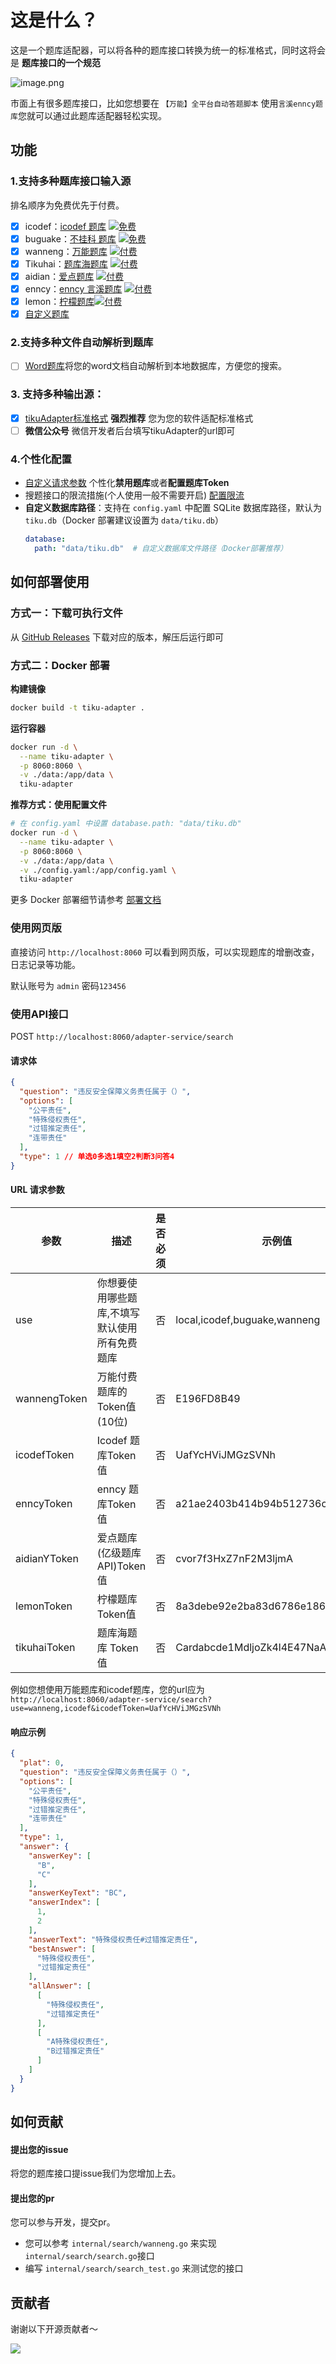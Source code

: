 # 这是什么？

这是一个题库适配器，可以将各种的题库接口转换为统一的标准格式，同时这将会是 **题库接口的一个规范**

![image.png](https://img.cdn.apipost.cn/client/user/1010721/avatar/78805a221a988e79ef3f42d7c5bfd41865389e5a65048.png "image.png")

市面上有很多题库接口，比如您想要在 ```【万能】全平台自动答题脚本``` 使用```言溪enncy题库```您就可以通过此题库适配器轻松实现。

## 功能

### 1.支持多种题库接口输入源

排名顺序为免费优先于付费。
- [x] icodef：[icodef 题库](https://q.icodef.com) [![免费](https://img.shields.io/badge/-免费-brightgreen)](url)
- [x] buguake：[不挂科 题库](https://easylearn.baidu.com/edu-page/tiangong/bgklist) [![免费](https://img.shields.io/badge/-免费-brightgreen)](url) 
- [x] wanneng：[万能题库](https://lyck6.cn/pay) [![付费](https://img.shields.io/badge/免费-付费-brightgreen?color=red&labelColor=4c1)](https://lyck6.cn/pay) 
- [x] Tikuhai：[题库海题库](https://shop.tikuhai.com/links/2C63E8E8) [![付费](https://img.shields.io/badge/免费-付费-brightgreen?color=red&labelColor=4c1)](https://shop.tikuhai.com/links/2C63E8E8) 
- [x] aidian：[爱点题库](https://www.51aidian.com) [![付费](https://img.shields.io/badge/-付费-red)](https://tk.enncy.cn/) 
- [x] enncy：[enncy 言溪题库](https://tk.enncy.cn/) [![付费](https://img.shields.io/badge/-付费-red)](https://tk.enncy.cn/) 
- [x] lemon：[柠檬题库](https://www.lemtk.xyz)[![付费](https://img.shields.io/badge/-付费-red)](https://www.lemtk.xyz) 
- [x] [自定义题库](https://github.com/DokiDoki1103/tikuAdapter/tree/main/configs#%E8%87%AA%E5%AE%9A%E4%B9%89%E5%A4%96%E9%83%A8%E9%A2%98%E5%BA%93%E9%85%8D%E7%BD%AE)

### 2.支持多种文件自动解析到题库

+ [ ] [Word题库](https://github.com/itihey/tikuAdapter/raw/main/test/test.docx)将您的word文档自动解析到本地数据库，方便您的搜索。

### 3. 支持多种输出源：

+ [x] [tikuAdapter标准格式](https://github.com/itihey/tikuAdapter#%E5%93%8D%E5%BA%94%E7%A4%BA%E4%BE%8B) **强烈推荐**
  您为您的软件适配标准格式
+ [ ] **微信公众号** 微信开发者后台填写tikuAdapter的url即可

### 4.个性化配置

- [自定义请求参数](https://github.com/itihey/tikuAdapter#url-%E8%AF%B7%E6%B1%82%E5%8F%82%E6%95%B0) 个性化**禁用题库**或者**配置题库Token**
- 搜题接口的限流措施(个人使用一般不需要开启) [配置限流](https://github.com/itihey/tikuAdapter/tree/main/configs#%E9%99%90%E6%B5%81%E9%85%8D%E7%BD%AE)
- **自定义数据库路径**：支持在 `config.yaml` 中配置 SQLite 数据库路径，默认为 `tiku.db`（Docker 部署建议设置为 `data/tiku.db`）
  ```yaml
  database:
    path: "data/tiku.db"  # 自定义数据库文件路径（Docker部署推荐）
  ```

## 如何部署使用

### 方式一：下载可执行文件

从 [GitHub Releases](https://github.com/itihey/tikuAdapter/releases) 下载对应的版本，解压后运行即可

### 方式二：Docker 部署

**构建镜像**
```bash
docker build -t tiku-adapter .
```

**运行容器**
```bash
docker run -d \
  --name tiku-adapter \
  -p 8060:8060 \
  -v ./data:/app/data \
  tiku-adapter
```

**推荐方式：使用配置文件**
```bash
# 在 config.yaml 中设置 database.path: "data/tiku.db"
docker run -d \
  --name tiku-adapter \
  -p 8060:8060 \
  -v ./data:/app/data \
  -v ./config.yaml:/app/config.yaml \
  tiku-adapter
```

更多 Docker 部署细节请参考 [部署文档](./deploy/README.md)

### 使用网页版
直接访问 `http://localhost:8060` 可以看到网页版，可以实现题库的增删改查，日志记录等功能。

默认账号为 `admin` 密码`123456`

### 使用API接口

POST `http://localhost:8060/adapter-service/search`

#### 请求体

```json
{
  "question": "违反安全保障义务责任属于（）",
  "options": [
    "公平责任",
    "特殊侵权责任",
    "过错推定责任",
    "连带责任"
  ],
  "type": 1 // 单选0多选1填空2判断3问答4
}
```

#### URL 请求参数

| 参数             | 描述                      | 是否必须 | 示例值                              | Token获取方式                |
|----------------|-------------------------|------|----------------------------------|--------------------------|
| use            | 你想要使用哪些题库,不填写默认使用所有免费题库 | 否    | local,icodef,buguake,wanneng             |      |
| wannengToken   | 万能付费题库的Token值(10位)      | 否    | E196FD8B49                       | https://lyck6.cn/pay     |
| icodefToken    | Icodef 题库Token值         | 否    | UafYcHViJMGzSVNh                 | 关注微信公众号"一之哥哥"发送"token"获取 |
| enncyToken     | enncy 题库Token值          | 否    | a21ae2403b414b94b512736c30c69940 | https://tk.enncy.cn      |
| aidianYToken   | 爱点题库(亿级题库API)Token值     | 否    | cvor7f3HxZ7nF2M3ljmA             | https://www.51aidian.com |
| lemonToken     | 柠檬题库 Token值             | 否    | 8a3debe92e2ba83d6786e186bef2a424 | https://www.lemtk.xyz    |
| tikuhaiToken | 题库海题库 Token值 | 否 | Cardabcde1MdljoZk4l4E47NaAK | https://shop.tikuhai.com/links/2C63E8E8 |

例如您想使用万能题库和icodef题库，您的url应为`http://localhost:8060/adapter-service/search?use=wanneng,icodef&icodefToken=UafYcHViJMGzSVNh`

#### 响应示例

```json
{
  "plat": 0,
  "question": "违反安全保障义务责任属于（）",
  "options": [
    "公平责任",
    "特殊侵权责任",
    "过错推定责任",
    "连带责任"
  ],
  "type": 1,
  "answer": {
    "answerKey": [
      "B",
      "C"
    ],
    "answerKeyText": "BC",
    "answerIndex": [
      1,
      2
    ],
    "answerText": "特殊侵权责任#过错推定责任",
    "bestAnswer": [
      "特殊侵权责任",
      "过错推定责任"
    ],
    "allAnswer": [
      [
        "特殊侵权责任",
        "过错推定责任"
      ],
      [
        "A特殊侵权责任",
        "B过错推定责任"
      ]
    ]
  }
}
```

## 如何贡献

#### 提出您的issue

将您的题库接口提issue我们为您增加上去。

#### 提出您的pr

您可以参与开发，提交pr。

- 您可以参考 ```internal/search/wanneng.go``` 来实现 ```internal/search/search.go```接口
- 编写 ```internal/search/search_test.go``` 来测试您的接口

## 贡献者

谢谢以下开源贡献者～

<a href="https://github.com/dokidoki1103/tikuadapter/graphs/contributors">
  <img src="https://contrib.rocks/image?repo=dokidoki1103/tikuAdapter" />
</a>
